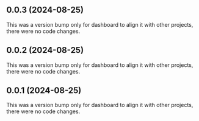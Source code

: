 ## 0.0.3 (2024-08-25)

This was a version bump only for dashboard to align it with other projects, there were no code changes.

## 0.0.2 (2024-08-25)

This was a version bump only for dashboard to align it with other projects, there were no code changes.

## 0.0.1 (2024-08-25)

This was a version bump only for dashboard to align it with other projects, there were no code changes.
